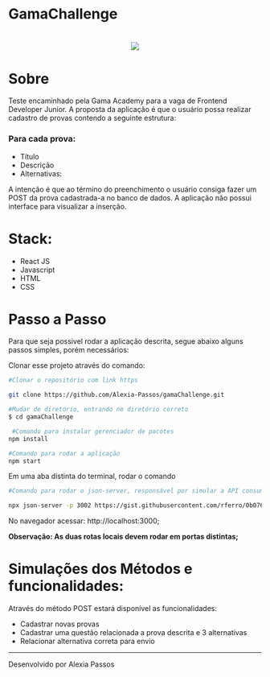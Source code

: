 # GamaChallenge

<h1 align='center'>
  <img src='https://assets.website-files.com/5ff79f3ebebf6b12f6b7747f/5ffe04fc6284b7e90070d985_logo-gama-academy-p-500.png'>
</h1>

# Sobre
<p>
  Teste encaminhado pela  Gama Academy para a vaga de Frontend Developer Junior. A proposta da aplicação é que o usuário possa realizar cadastro de provas contendo a seguinte estrutura:
</p>
<h3> Para cada prova:</h3>
<ul>
  <li>Título</li>
  <li>Descrição</li>
  <li>Alternativas:</li>
</ul>
<p>
  A intenção é que ao término do preenchimento o usuário consiga fazer um POST da prova cadastrada-a no banco de dados. A aplicação não possui interface para visualizar a inserção.
</p>

# Stack: 
<ul>
  <li>React JS</li>
  <li>Javascript</li>
  <li>HTML</li>
  <li>CSS</li>
</ul>

# Passo a Passo


  Para que seja possivel rodar a aplicação descrita, segue abaixo alguns passos simples, porém necessários:

  Clonar esse projeto através do comando: 

  ```bash 
  #Clonar o repositório com link https

  git clone https://github.com/Alexia-Passos/gamaChallenge.git
  
  #Mudar de diretório, entrando no diretório correto
  $ cd gamaChallenge

   #Comando para instalar gerenciador de pacotes
  npm install

  #Comando para rodar a aplicação
  npm start
  ```

  Em uma aba distinta do terminal, rodar o comando 

  ```bash 
  #Comando para rodar o json-server, responsável por simular a API consumida pelo Front

  npx json-server -p 3002 https://gist.githubusercontent.com/rferro/0b07663deae6a4a4d35170682a8b1fa3/raw/fc8168d1ccbb9f7e6c280de4d4fcaa0c19c3e6a0/db.json
  ```


  No navegador acessar: http://localhost:3000; 

  **Observação: As duas rotas locais devem rodar em portas distintas;**
</p>

# Simulações dos Métodos e funcionalidades: 

<p>Através do método POST estará disponível as funcionalidades: </p>
<ul>
  <li>Cadastrar novas provas</li>
  <li>Cadastrar uma questão relacionada a prova descrita e 3 alternativas</li>
  <li>Relacionar alternativa correta para envio</li>
</ul>

---
Desenvolvido por Alexia Passos